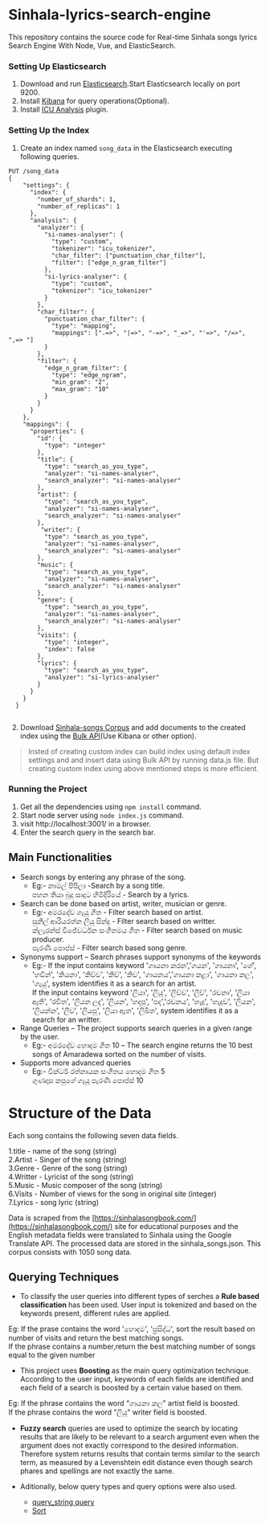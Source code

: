 # Sinhala-lyrics-search-engine
This repository contains the source code for Real-time Sinhala songs lyrics Search Engine With Node, Vue, and ElasticSearch.

### Setting Up Elasticsearch
1. Download and run [Elasticsearch](https://www.elastic.co/downloads/elasticsearch).Start Elasticsearch locally on port 9200.
2. Install [Kibana](https://www.elastic.co/downloads/kibana) for query operations(Optional).
3. Install [ICU Analysis](https://www.elastic.co/guide/en/elasticsearch/plugins/current/analysis-icu.html) plugin.

### Setting Up the Index
1. Create an index named `song_data` in the Elasticsearch executing following queries.
```
PUT /song_data
{
    "settings": {
      "index": {
        "number_of_shards": 1,
        "number_of_replicas": 1
      },
      "analysis": {
        "analyzer": {
          "si-names-analyser": {
            "type": "custom",
            "tokenizer": "icu_tokenizer",
            "char_filter": ["punctuation_char_filter"],
            "filter": ["edge_n_gram_filter"]
          },
          "si-lyrics-analyser": {
            "type": "custom",
            "tokenizer": "icu_tokenizer"
          }
        },
        "char_filter": {
          "punctuation_char_filter": {
            "type": "mapping",
            "mappings": [".=>", "|=>", "-=>", "_=>", "'=>", "/=>", ",=> "]
          }
        },
        "filter": {
          "edge_n_gram_filter": {
            "type": "edge_ngram",
            "min_gram": "2",
            "max_gram": "10"
          }
        }
      }
    },
    "mappings": {
      "properties": {
        "id": {
          "type": "integer"
        },
        "title": {
          "type": "search_as_you_type",
          "analyzer": "si-names-analyser",
          "search_analyzer": "si-names-analyser"
        },
        "artist": {
          "type": "search_as_you_type",
          "analyzer": "si-names-analyser",
          "search_analyzer": "si-names-analyser"
        },
         "writer": {
          "type": "search_as_you_type",
          "analyzer": "si-names-analyser",
          "search_analyzer": "si-names-analyser"
        },
        "music": {
          "type": "search_as_you_type",
          "analyzer": "si-names-analyser",
          "search_analyzer": "si-names-analyser"
        },
        "genre": {
          "type": "search_as_you_type",
          "analyzer": "si-names-analyser",
          "search_analyzer": "si-names-analyser"
        }, 
        "visits": {
          "type": "integer",
          "index": false
        },
        "lyrics": {
          "type": "search_as_you_type",
          "analyzer": "si-lyrics-analyser"
        }
      }
    }
  }
  
```
2. Download [Sinhala-songs Corpus](https://github.com/ChanikaRuchini/Sinhala-lyrics-search-engine/blob/master/sinhala_songs.json) and add documents to the created index using the [Bulk API](https://www.elastic.co/guide/en/elasticsearch/reference/current/docs-bulk.html)(Use Kibana or other option).

> Insted of creating custom index can build index using default index settings and and insert data using Bulk API by running data.js file. But creating custom index using above mentioned steps is more efficient.


### Running the Project

1. Get all the dependencies using `npm install` command.
2. Start node server using `node index.js` command.
3. visit http://localhost:3001/ in a browser.
4. Enter the search query in the search bar.

## Main Functionalities

* Search songs by entering any phrase of the song.
    * Eg:- නාමල් පිපිලා -Search by a song title.  <br>
           පහන තියා බුදු සාදුට හිමිදිරියේ - Search by a lyrics.
* Search can be done based on artist, writer, musician or genre.  <br>
     * Eg:- අමරදේව ගැයූ ගීත - Filter search based on artist.  <br>
            සුනිල් ආරියරත්න ලියූ සින්දු - Filter search based on writter.  <br>
            ක්ලැරන්ස් විජේවර්ධන සංගීතමය ගීත - Filter search based on music producer.  <br>
             පැරණි පොප්ස් - Filter search based song genre.
* Synonyms support – Search phrases support synonyms of the keywords
    * Eg:- If the input contains keyword 'ගායනා කරන','ගයන', 'ගායනා', '‌ගේ', 'හඩින්', 'කියනා', 'කිව්ව', 'කිව්', 'කිව', 'ගායනය','ගායනා කළා', 'ගායනා කල', 'ගැයූ', system identifies it as a search for an artist.  <br>
        If the input contains keyword 'ලියා', 'ලියූ', 'ලිව්ව', 'ලිව්', 'රචනා', 'ලියා ඇති', 'රචිත', 'ලියන ලද', 'ලියන', 'හදපු', 'පද','රචනය', 'හැදූ', 'හැදුව', 'ලියන', 'ලියන්න', 'ලීව', 'ලියපු', 'ලියා ඇත', 'ලිඛිත', system identifies it as a search for an writter.
* Range Queries – The project supports search queries in a given range by the user.
    * Eg:- අමරදේව හොදම ගීත 10 – The search engine returns the 10 best songs of Amaradewa sorted on the number of visits. 
* Supports more advanced queries 
    * Eg:- වික්ටර් රත්නායක සංගීතය හොදම ගීත 5  <br>
           ගුණදාස කපුගේ ගැයූ පැරණි පොප්ස් 10 <br>

# Structure of the Data

Each song contains the following seven data fields.

1.title - name of the song (string)  <br>
2.Artist - Singer of the song (string)  <br>
3.Genre - Genre of the song (string)  <br>
4.Writter - Lyricist of the song (string)  <br>
5.Music - Music composer of the song (string)  <br>
6.Visits - Number of views for the song in original site (integer)  <br>
7.Lyrics - song lyric (string)  <br>

Data is scraped from the [https://sinhalasongbook.com/](https://sinhalasongbook.com/) site for educational purposes  and the English metadata fields were translated to Sinhala using the Google Translate API. The processed data are stored in the sinhala_songs.json. This corpus consists with 1050 song data.


## Querying Techniques

* To classify the user queries into different types of serches a **Rule based classification** has been used. User input is tokenized and based on the keywords present, different rules are applied.

Eg: If the prase contains the word 'හොදම', 'ප්‍රසිද්ධ', sort the result based on number of visits and return the    best matching songs.  <br>
 If the phrase contains a number,return the best matching number of songs equal to the given number


* This project uses **Boosting** as the main query optimization technique. According to the user input, keywords of each fields are identified and each field of a search is boosted by a certain value based on them.

Eg: If the phrase contains the word “ගායනා කල" artist field is boosted.  <br>
    If the phrase contains the word “ලියූ" writer field is boosted.  <br>

* **Fuzzy search** queries are used to optimize the search by locating results that are likely to be relevant to a search argument even when the argument does not exactly correspond to the desired information. Therefore system returns results that contain terms similar to the search term, as measured by a Levenshtein edit distance even though search phares and spellings are not exactly the same.

* Aditionally, below query types and query options were also used.
    - [query_string query](https://www.elastic.co/guide/en/elasticsearch/reference/current/query-dsl-query-string-query.html#query-dsl-query-string-query) 
    - [Sort](https://www.elastic.co/guide/en/elasticsearch/reference/6.8/search-request-sort.html)
